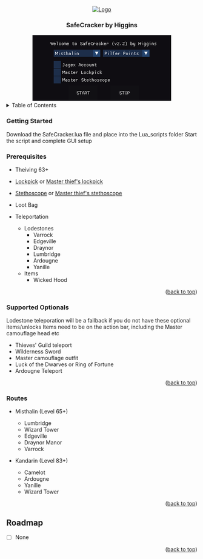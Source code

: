 <a name="readme-top"></a>
<div align="center">
  <a href="https://github.com/higgins-dotcom/lua-scripts">
    <img src="https://media.discordapp.net/attachments/1114353556275871754/1198651901886075050/safe.png?ex=65bfae93&is=65ad3993&hm=782ac0282a719cca740a2dd3cc26def75880cd09309c9a04fc2f4b8f35dada80&=&format=webp&quality=lossless" alt="Logo" width="120" height="120">
  </a>
  <h3 align="center">SafeCracker by Higgins</h3>

  <img src="images/gui.png" alt="Logo">
</div>


<!-- TABLE OF CONTENTS -->
<details>
  <summary>Table of Contents</summary>
  <ol>
    <li>
      <a href="#about-the-project">About The Project</a>
      <ul>
        <li><a href="#built-with">Built With</a></li>
      </ul>
    </li>
    <li>
      <a href="#getting-started">Getting Started</a>
      <ul>
        <li><a href="#prerequisites">Prerequisites</a></li>
        <li><a href="#supported-optionals">Supported Optionals</a></li>
      </ul>
    </li>
    <li><a href="#routes">Routes</a></li>
    <li><a href="#roadmap">Roadmap</a></li>
  </ol>
</details>

### Getting Started

Download the SafeCracker.lua file and place into the Lua_scripts folder
Start the script and complete GUI setup

### Prerequisites

- Theiving 63+
- <a href="https://dereferer.me/?https://runescape.wiki/w/Lockpick">Lockpick</a> or <a href="https://dereferer.me/?https://runescape.wiki/w/Master_thief%27s_Lockpick">Master thief's lockpick</a>
- <a href="https://dereferer.me/?https://runescape.wiki/w/Stethoscope">Stethoscope</a> or <a href="https://dereferer.me/?https://runescape.wiki/w/Master_thief%27s_stethoscope">Master thief's stethoscope</a>
- Loot Bag

- Teleportation
  - Lodestones
    - Varrock
    - Edgeville
    - Draynor
    - Lumbridge
    - Ardougne
    - Yanille
  - Items
    - Wicked Hood

<p align="right">(<a href="#readme-top">back to top</a>)</p>

### Supported Optionals

Lodestone teleporation will be a fallback if you do not have these optional items/unlocks
Items need to be on the action bar, including the Master camouflage head etc

- Thieves' Guild teleport
- Wilderness Sword
- Master camouflage outfit
- Luck of the Dwarves or Ring of Fortune
- Ardougne Teleport

<p align="right">(<a href="#readme-top">back to top</a>)</p>

### Routes

- Misthalin (Level 65+)
  - Lumbridge
  - Wizard Tower
  - Edgeville
  - Draynor Manor
  - Varrock

- Kandarin (Level 83+)
  - Camelot
  - Ardougne
  - Yanille
  - Wizard Tower

<p align="right">(<a href="#readme-top">back to top</a>)</p>

## Roadmap

- [ ] None

<p align="right">(<a href="#readme-top">back to top</a>)</p>